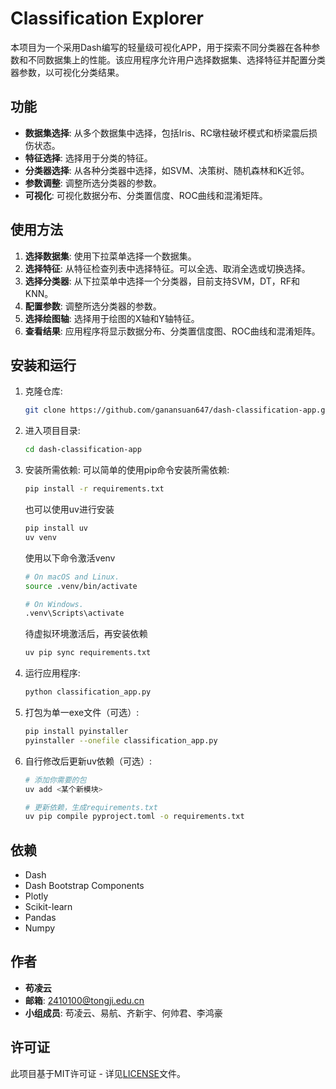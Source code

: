 # Classification Explorer

本项目为一个采用Dash编写的轻量级可视化APP，用于探索不同分类器在各种参数和不同数据集上的性能。该应用程序允许用户选择数据集、选择特征并配置分类器参数，以可视化分类结果。

## 功能

- **数据集选择**: 从多个数据集中选择，包括Iris、RC墩柱破坏模式和桥梁震后损伤状态。
- **特征选择**: 选择用于分类的特征。
- **分类器选择**: 从各种分类器中选择，如SVM、决策树、随机森林和K近邻。
- **参数调整**: 调整所选分类器的参数。
- **可视化**: 可视化数据分布、分类置信度、ROC曲线和混淆矩阵。

## 使用方法

1. **选择数据集**: 使用下拉菜单选择一个数据集。
2. **选择特征**: 从特征检查列表中选择特征。可以全选、取消全选或切换选择。
3. **选择分类器**: 从下拉菜单中选择一个分类器，目前支持SVM，DT，RF和KNN。
4. **配置参数**: 调整所选分类器的参数。
5. **选择绘图轴**: 选择用于绘图的X轴和Y轴特征。
6. **查看结果**: 应用程序将显示数据分布、分类置信度图、ROC曲线和混淆矩阵。

## 安装和运行

1. 克隆仓库:
    ```bash
    git clone https://github.com/ganansuan647/dash-classification-app.git
    ```
2. 进入项目目录:
    ```bash
    cd dash-classification-app
    ```
3. 安装所需依赖:
    可以简单的使用pip命令安装所需依赖:
    ```bash
    pip install -r requirements.txt
    ```

    也可以使用uv进行安装
    ```bash
    pip install uv
    uv venv
    ```

    使用以下命令激活venv
    ```bash
    # On macOS and Linux.
    source .venv/bin/activate
    
    # On Windows.
    .venv\Scripts\activate
    ```

    待虚拟环境激活后，再安装依赖
    ```bash
    uv pip sync requirements.txt
    ```
4. 运行应用程序:
    ```bash
    python classification_app.py
    ```
5. 打包为单一exe文件（可选）:
    ```bash
    pip install pyinstaller
    pyinstaller --onefile classification_app.py
    ```
6. 自行修改后更新uv依赖（可选）:
    ```bash
    # 添加你需要的包
    uv add <某个新模块>

    # 更新依赖，生成requirements.txt
    uv pip compile pyproject.toml -o requirements.txt
    ```



## 依赖

- Dash
- Dash Bootstrap Components
- Plotly
- Scikit-learn
- Pandas
- Numpy

## 作者

- **苟凌云**
- **邮箱**: 2410100@tongji.edu.cn
- **小组成员**: 苟凌云、易航、齐新宇、何帅君、李鸿豪

## 许可证

此项目基于MIT许可证 - 详见[LICENSE](LICENSE)文件。